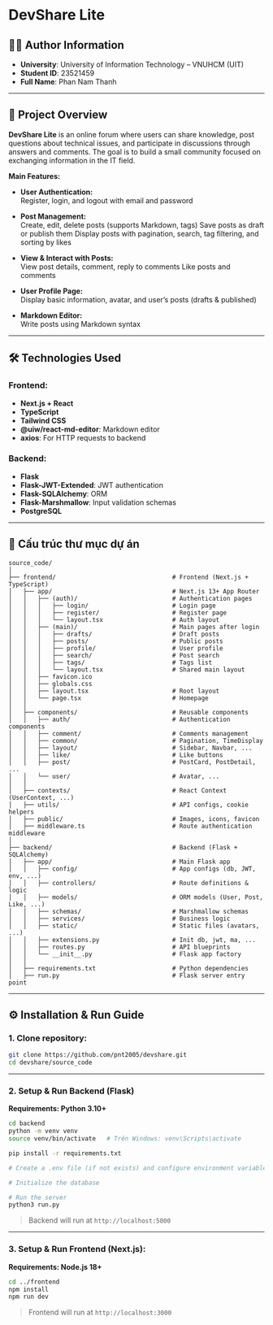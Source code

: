 
# DevShare Lite

## 🧑‍💻 Author Information

- **University**: University of Information Technology – VNUHCM (UIT)  
- **Student ID**: 23521459 
- **Full Name**: Phan Nam Thanh 

---

## 📌 Project Overview

**DevShare Lite** is an online forum where users can share knowledge, post questions about technical issues, and participate in discussions through answers and comments.
The goal is to build a small community focused on exchanging information in the IT field.

**Main Features:**
- **User Authentication:**  
  Register, login, and logout with email and password

- **Post Management:**  
  Create, edit, delete posts (supports Markdown, tags)
  Save posts as draft or publish them
  Display posts with pagination, search, tag filtering, and sorting by likes

- **View & Interact with Posts:**  
  View post details, comment, reply to comments
  Like posts and comments

- **User Profile Page:**  
  Display basic information, avatar, and user’s posts (drafts & published) 

- **Markdown Editor:**  
  Write posts using Markdown syntax

---

## 🛠️ Technologies Used
### Frontend:
- **Next.js + React**
- **TypeScript**
- **Tailwind CSS**
- **@uiw/react-md-editor**: Markdown editor
- **axios**: For HTTP requests to backend

### Backend:
- **Flask**
- **Flask-JWT-Extended**: JWT authentication
- **Flask-SQLAlchemy**: ORM 
- **Flask-Marshmallow**: Input validation schemas
- **PostgreSQL**

---

## 📁 Cấu trúc thư mục dự án

```
source_code/
│
├── frontend/                                # Frontend (Next.js + TypeScript)
│   ├── app/                                 # Next.js 13+ App Router
│   │   ├── (auth)/                          # Authentication pages
│   │   │   ├── login/                       # Login page
│   │   │   ├── register/                    # Register page
│   │   │   └── layout.tsx                   # Auth layout
│   │   ├── (main)/                          # Main pages after login
│   │   │   ├── drafts/                      # Draft posts
│   │   │   ├── posts/                       # Public posts
│   │   │   ├── profile/                     # User profile
│   │   │   ├── search/                      # Post search
│   │   │   ├── tags/                        # Tags list
│   │   │   └── layout.tsx                   # Shared main layout
│   │   ├── favicon.ico  
│   │   ├── globals.css  
│   │   ├── layout.tsx                       # Root layout  
│   │   └── page.tsx                         # Homepage  
│   │
│   ├── components/                          # Reusable components
│   │   ├── auth/                            # Authentication components
│   │   ├── comment/                         # Comments management
│   │   ├── common/                          # Pagination, TimeDisplay
│   │   ├── layout/                          # Sidebar, Navbar, ...
│   │   ├── like/                            # Like buttons
│   │   ├── post/                            # PostCard, PostDetail, ...
│   │   └── user/                            # Avatar, ...
│   │
│   ├── contexts/                            # React Context (UserContext, ...)
│   ├── utils/                               # API configs, cookie helpers
│   ├── public/                              # Images, icons, favicon
│   ├── middleware.ts                        # Route authentication middleware
│
├── backend/                                 # Backend (Flask + SQLAlchemy)
│   ├── app/                                 # Main Flask app
│   │   ├── config/                          # App configs (db, JWT, env, ...)
│   │   ├── controllers/                     # Route definitions & logic
│   │   ├── models/                          # ORM models (User, Post, Like, ...)
│   │   ├── schemas/                         # Marshmallow schemas
│   │   ├── services/                        # Business logic
│   │   ├── static/                          # Static files (avatars, ...)
│   │   ├── extensions.py                    # Init db, jwt, ma, ...
│   │   ├── routes.py                        # API blueprints
│   │   └── __init__.py                      # Flask app factory
│   │
│   ├── requirements.txt                     # Python dependencies
│   ├── run.py                               # Flask server entry point

```

---

## ⚙️ Installation & Run Guide
### 1. Clone repository:
```bash
git clone https://github.com/pnt2005/devshare.git
cd devshare/source_code
```

---

### 2. Setup & Run Backend (Flask)

**Requirements: Python 3.10+**

```bash
cd backend
python -m venv venv
source venv/bin/activate   # Trên Windows: venv\Scripts\activate

pip install -r requirements.txt

# Create a .env file (if not exists) and configure environment variables such as: SECRET_KEY, DATABASE_URL

# Initialize the database

# Run the server
python3 run.py
```

> Backend will run at `http://localhost:5000`

---

### 3. Setup & Run Frontend (Next.js):

**Requirements: Node.js 18+**

```bash
cd ../frontend
npm install
npm run dev
```

> Frontend will run at `http://localhost:3000`
